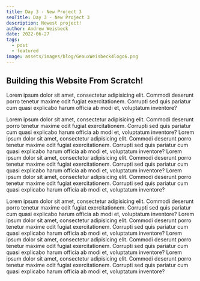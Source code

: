 ```yaml
---
title: Day 3 - New Project 3
seoTitle: Day 3 - New Project 3
description: Newest project!
author: Andrew Weisbeck
date: 2022-06-27
tags:
  - post
  - featured
image: assets/images/blog/GeauxWeisbeck4logo6.png
---
```


## Building this Website From Scratch!
<p class="text-lead"> Lorem ipsum dolor sit amet, consectetur adipisicing elit. 
Commodi deserunt porro tenetur maxime odit fugiat exercitationem. Corrupti sed 
quis pariatur cum quasi explicabo harum officia ab modi et, voluptatum inventore?</p>
<p class="padding-left-large">Lorem ipsum dolor sit amet, consectetur adipisicing elit. 
Commodi deserunt porro tenetur maxime odit fugiat exercitationem. Corrupti sed 
quis pariatur cum quasi explicabo harum officia ab modi et, voluptatum inventore?
Lorem ipsum dolor sit amet, consectetur adipisicing elit. 
Commodi deserunt porro tenetur maxime odit fugiat exercitationem. Corrupti sed 
quis pariatur cum quasi explicabo harum officia ab modi et, voluptatum inventore?
Lorem ipsum dolor sit amet, consectetur adipisicing elit. 
Commodi deserunt porro tenetur maxime odit fugiat exercitationem. Corrupti sed 
quis pariatur cum quasi explicabo harum officia ab modi et, voluptatum inventore?
Lorem ipsum dolor sit amet, consectetur adipisicing elit. 
Commodi deserunt porro tenetur maxime odit fugiat exercitationem. Corrupti sed 
quis pariatur cum quasi explicabo harum officia ab modi et, voluptatum inventore?</p>
<p class="padding-left-large">Lorem ipsum dolor sit amet, consectetur adipisicing elit. 
Commodi deserunt porro tenetur maxime odit fugiat exercitationem. Corrupti sed 
quis pariatur cum quasi explicabo harum officia ab modi et, voluptatum inventore?
Lorem ipsum dolor sit amet, consectetur adipisicing elit. 
Commodi deserunt porro tenetur maxime odit fugiat exercitationem. Corrupti sed 
quis pariatur cum quasi explicabo harum officia ab modi et, voluptatum inventore?
Lorem ipsum dolor sit amet, consectetur adipisicing elit. 
Commodi deserunt porro tenetur maxime odit fugiat exercitationem. Corrupti sed 
quis pariatur cum quasi explicabo harum officia ab modi et, voluptatum inventore?
Lorem ipsum dolor sit amet, consectetur adipisicing elit. 
Commodi deserunt porro tenetur maxime odit fugiat exercitationem. Corrupti sed 
quis pariatur cum quasi explicabo harum officia ab modi et, voluptatum inventore?</p>